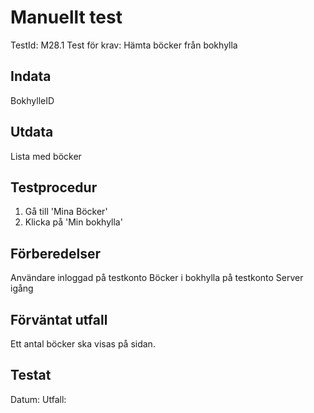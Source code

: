 # Manuellt test 
TestId: M28.1
Test för krav: Hämta böcker från bokhylla

## Indata
BokhylleID

## Utdata
Lista med böcker

## Testprocedur
1. Gå till 'Mina Böcker'
2. Klicka på 'Min bokhylla'

## Förberedelser
Användare inloggad på testkonto
Böcker i bokhylla på testkonto 
Server igång

## Förväntat utfall
Ett antal böcker ska visas på sidan.

## Testat
Datum: 
Utfall: 